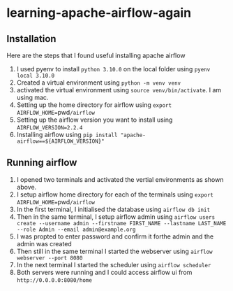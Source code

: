 # learning-apache-airflow-again
## Installation
Here are the steps that I found useful installing apache airflow

1. I used pyenv to install `python 3.10.0` on the local folder using `pyenv local 3.10.0`
2. Created a virtual environment using `python -m venv venv`
3. activated the virtual environment using `source venv/bin/activate`. I am using mac.
4. Setting up the home directory for airflow using `export AIRFLOW_HOME=`pwd`/airflow`
5. Setting up the airflow version you want to install using `AIRFLOW_VERSION=2.2.4`
5. Installing airflow using `pip install "apache-airflow==${AIRFLOW_VERSION}" `

## Running airflow
1. I opened two terminals and activated the vertial environments as shown above.
2. I setup airflow home directory for each of the terminals using `export AIRFLOW_HOME=`pwd`/airflow`
3. In the first terminal, I initialised the database using `airflow db init`
3. Then in the same terminal, I setup airflow admin using 
`airflow users create --username admin --firstname FIRST_NAME --lastname LAST_NAME  --role Admin --email admin@example.org`
4. I was propted to enter password and confirm it forthe admin and the admin was created
5. Then still in the same terminal I started the webserver using `airflow webserver --port 8080`
6. In the next terminal I started the scheduler using `airflow scheduler`
6. Both servers were running and I could access airflow ui from `http://0.0.0.0:8080/home`